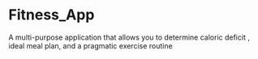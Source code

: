 # Fitness_App
A multi-purpose application that allows you to determine caloric deficit , ideal meal plan, and a pragmatic exercise routine

